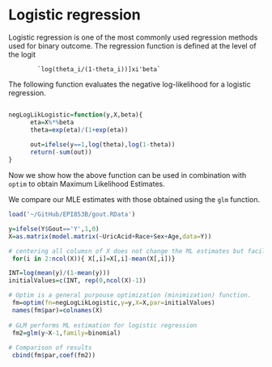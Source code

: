 # Logistic regression

Logistic regression is one of the most commonly used regression methods used for binary outcome. The regression function is defined
at the level of the logit

          
            `log(theta_i/(1-theta_i))]xi'beta`
            
 
 The following function evaluates the negative log-likelihood for a logistic regression.
 
 ```R
 
negLogLikLogistic=function(y,X,beta){
       eta=X%*%beta
       theta=exp(eta)/(1+exp(eta))
       
       out=ifelse(y==1,log(theta),log(1-theta))
       return(-sum(out))
}
 
 ```
 
 Now we show how the above function can be used in combination with `optim` to obtain Maximum Likelihood Estimates.
 
 We compare our MLE estimates with those obtained using the `glm` function.
 
 ```R
 load('~/GitHub/EPI853B/gout.RData')

 y=ifelse(Y$Gout=='Y',1,0)
 X=as.matrix(model.matrix(~UricAcid+Race+Sex+Age,data=Y))
 
 # centering all columsn of X does not change the ML estimates but facilitates convergence. 
  for(i in 2:ncol(X)){ X[,i]=X[,i]-mean(X[,i])}

 INT=log(mean(y)/(1-mean(y)))
 initialValues=c(INT, rep(0,ncol(X)-1))
 
 # Optim is a general purpouse optimization (minimization) function.
  fm=optim(fn=negLogLikLogistic,y=y,X=X,par=initialValues)
  names(fm$par)=colnames(X)
  
 # GLM performs ML estimation for logistic regression
  fm2=glm(y~X-1,family=binomial)
  
 # Comparison of results
  cbind(fm$par,coef(fm2))
 
 ```
